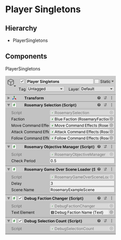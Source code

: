 
# Player Singletons

## Hierarchy

- PlayerSingletons

## Components

PlayerSingletons

![Img](Images/PlayerSingletons.png)
